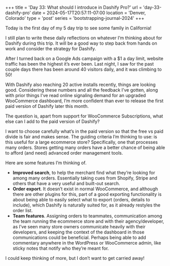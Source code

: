 +++
title = 'Day 33: What should I introduce in Dashify Pro?'
url = 'day-33-dashify-pro'
date = 2024-05-17T20:57:11-07:00
location = 'Denver, Colorado'
type = 'post'
series = 'bootstrapping-journal-2024'
+++

Today is the first day of my 5 day trip to see some family in California!

I still plan to write these daily reflections on whatever I’m thinking about for Dashify during this trip. It will be a good way to step back from hands on work and consider the strategy for Dashify.

After I turned back on a Google Ads campaign with a $1 a day limit, website traffic has been the highest it’s ever been. Last night, I saw for the past couple days there has been around 40 visitors daily, and it was climbing to 50!

With Dashify also reaching 20 active installs recently, things are looking good. Considering these numbers and all the feedback I’ve gotten, along with prior things I’ve read online signaling demand for an upgraded WooCommerce dashboard, I’m more confident than ever to release the first paid version of Dashify later this month.

The question is, apart from support for WooCommerce Subscriptions, what else can I add to the paid version of Dashify?

I want to choose carefully what’s in the paid version so that the free vs paid divide is fair and makes sense. The guiding criteria I’m thinking to use: is this useful for a large ecommerce store? Specifically, one that processes many orders. Stores getting many orders have a better chance of being able to afford (and need) advanced order management tools.

Here are some features I’m thinking of.

- **Improved search**, to help the merchant find what they’re looking for among many orders. Essentially taking cues from Shopify, Stripe and others that have a very useful and built-out search.
- **Order export**. It doesn’t exist in normal WooCommerce, and although there are other plugins for this, part of a good exporting functionality is about being able to easily select what to export (orders, details to include), which Dashify is naturally suited for, as it already restyles the order list.
- **Team features**. Assigning orders to teammates, communication among the team running the ecommerce store and with their agency/developer, as I’ve seen many store owners communicate heavily with their developers, and keeping the context of the dashboard in those communications could be beneficial. Perhaps being able to add commentary anywhere in the WordPress or WooCommerce admin, like sticky notes that notify who they’re meant for.

I could keep thinking of more, but I don’t want to get carried away!
